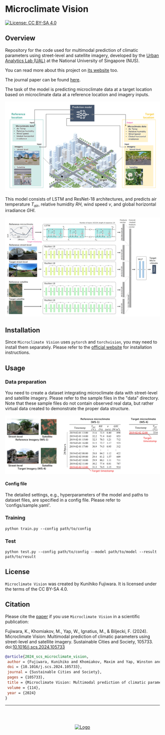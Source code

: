 # Microclimate Vision
<!-- ![Logo](/images/logo_microclimate-vision.svg) -->

[![License: CC BY-SA 4.0](https://licensebuttons.net/l/by-sa/4.0/80x15.png)](https://creativecommons.org/licenses/by-sa/4.0/)

## Overview
Repository for the code used for multimodal prediction of climatic parameters using street-level and satellite imagery, developed by the [Urban Analytics Lab (UAL)](https://ual.sg/) at the National University of Singapore (NUS).

You can read more about this project on [its website](https://ual.sg/publication/2024-scs-microclimate-vision/) too.

The journal paper can be found [here](https://doi.org/10.1016/j.scs.2024.105733). 

The task of the model is predicting microclimate data at a target location based on microclimate data at a reference location and imagery inputs.

![concept](images/concept.jpg)

This model consists of LSTM and ResNet-18 architectures, and predicts air temperature $T_{air}$, relative humidity $RH$, wind speed $\nu$, and global horizontal irradiance $GHI$.

![model](images/model_archi.jpg)

## Installation

Since `Microclimate Vision` uses `pytorch` and `torchvision`, you may need to install them separately. Please refer to the [official website](https://pytorch.org/get-started/locally/) for installation instructions.

## Usage

### Data preparation
You need to create a dataset integrating microclimate data with street-level and satellite imagery. Please refer to the sample files in the "data" directory. Note that these sample files do not contain observed real data, but rather virtual data created to demonstrate the proper data structure.

![data](images/examle_datapoint.jpg)

#### Config file

The detailed settings, e.g., hyperparameters of the model and paths to dataset files, are specified in a config file. Please refer to 'configs/sample.yaml'.

### Training
```
python train.py --config path/to/config
```
### Test
```
python test.py --config path/to/config --model path/to/model --result path/to/result
```

## License

`Microclimate Vision` was created by Kunihiko Fujiwara. It is licensed under the terms of the CC BY-SA 4.0.

## Citation

Please cite the [paper](https://doi.org/10.1016/j.scs.2024.105733) if you use `Microclimate Vision` in a scientific publication:

Fujiwara, K., Khomiakov, M., Yap, W., Ignatius, M., & Biljecki, F. (2024). Microclimate Vision: Multimodal prediction of climatic parameters using street-level and satellite imagery. Sustainable Cities and Society, 105733. doi:[10.1016/j.scs.2024.105733](https://doi.org/10.1016/j.scs.2024.105733)

```bibtex
@article{2024_scs_microclimate_vision,
 author = {Fujiwara, Kunihiko and Khomiakov, Maxim and Yap, Winston and Ignatius, Marcel and Biljecki, Filip},
 doi = {10.1016/j.scs.2024.105733},
 journal = {Sustainable Cities and Society},
 pages = {105733},
 title = {Microclimate Vision: Multimodal prediction of climatic parameters using street-level and satellite imagery},
 volume = {114},
 year = {2024}
}
```

--------------------------------------------------------------------------------
<br>
<br>
<p align="center">
  <a href="https://ual.sg/">
    <img src="https://raw.githubusercontent.com/winstonyym/urbanity/main/images/ualsg.jpeg" width = 55% alt="Logo">
  </a>
</p>
